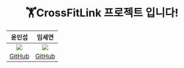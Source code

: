 <div align=center>
  
# 🏋️CrossFitLink 프로젝트 입니다!

| 윤인섭 | 임세연 |
| :---: | :---: |
| ![](https://avatars.githubusercontent.com/u/55538952?v=4) | ![](https://avatars.githubusercontent.com/u/124178635?v=4) |
|[GitHub](https://github.com/insub2004)|[GitHub](https://github.com/caboooom)
  
</div>
